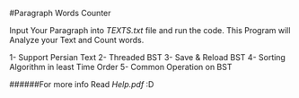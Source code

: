 #Paragraph Words Counter

Input Your Paragraph into *TEXTS.txt* file and run the code.
This Program will Analyze your Text and Count words.

1- Support Persian Text
2- Threaded BST
3- Save & Reload BST
4- Sorting Algorithm in least Time Order
5- Common Operation on BST

######For more info Read *Help.pdf* :D
